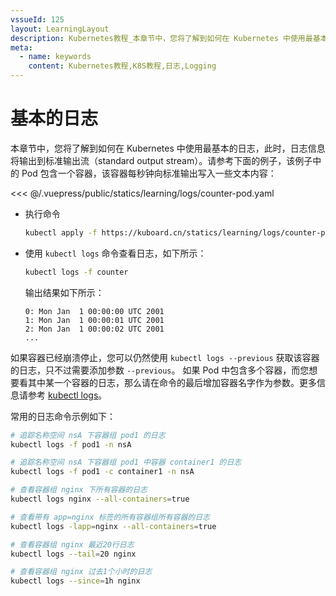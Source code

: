 ```yaml
---
vssueId: 125
layout: LearningLayout
description: Kubernetes教程_本章节中，您将了解到如何在 Kubernetes 中使用最基本的日志，此时，日志信息将输出到标准输出流（standard output stream）。
meta:
  - name: keywords
    content: Kubernetes教程,K8S教程,日志,Logging
---
```


# 基本的日志

<AdSenseTitle/>

本章节中，您将了解到如何在 Kubernetes 中使用最基本的日志，此时，日志信息将输出到标准输出流（standard output stream）。请参考下面的例子，该例子中的 Pod 包含一个容器，该容器每秒钟向标准输出写入一些文本内容：

<<< @/.vuepress/public/statics/learning/logs/counter-pod.yaml

* 执行命令
  ``` sh
  kubectl apply -f https://kuboard.cn/statics/learning/logs/counter-pod.yaml
  ```
* 使用 `kubectl logs` 命令查看日志，如下所示：
  ``` sh
  kubectl logs -f counter
  ```
  输出结果如下所示：
  ```
  0: Mon Jan  1 00:00:00 UTC 2001
  1: Mon Jan  1 00:00:01 UTC 2001
  2: Mon Jan  1 00:00:02 UTC 2001
  ...
  ```

如果容器已经崩溃停止，您可以仍然使用 `kubectl logs --previous` 获取该容器的日志，只不过需要添加参数 `--previous`。 如果 Pod 中包含多个容器，而您想要看其中某一个容器的日志，那么请在命令的最后增加容器名字作为参数。更多信息请参考 [kubectl logs](https://kubernetes.io/docs/reference/generated/kubectl/kubectl-commands#logs)。

常用的日志命令示例如下：
``` sh
# 追踪名称空间 nsA 下容器组 pod1 的日志
kubectl logs -f pod1 -n nsA

# 追踪名称空间 nsA 下容器组 pod1 中容器 container1 的日志
kubectl logs -f pod1 -c container1 -n nsA

# 查看容器组 nginx 下所有容器的日志
kubectl logs nginx --all-containers=true

# 查看带有 app=nginx 标签的所有容器组所有容器的日志
kubectl logs -lapp=nginx --all-containers=true

# 查看容器组 nginx 最近20行日志
kubectl logs --tail=20 nginx

# 查看容器组 nginx 过去1个小时的日志
kubectl logs --since=1h nginx

```

